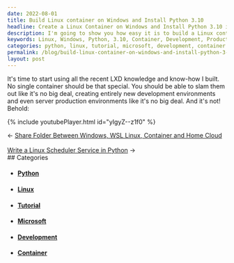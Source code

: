 ```yaml
---
date: 2022-08-01
title: Build Linux container on Windows and Install Python 3.10
headline: Create a Linux Container on Windows and Install Python 3.10 in Minutes!
description: I'm going to show you how easy it is to build a Linux container on Windows and install Python 3.10. I'm confident that I can quickly and easily create new development and production environments. To demonstrate this process, I'm providing a video tutorial. Follow along and learn how to set up your own Linux container on Windows!
keywords: Linux, Windows, Python, 3.10, Container, Development, Production, Tutorial, Video, Environment, Set Up, Demonstrate, Easy, Quickly, Knowledge, Skills, Simple
categories: python, linux, tutorial, microsoft, development, container
permalink: /blog/build-linux-container-on-windows-and-install-python-3-10/
layout: post
---
```



It's time to start using all the recent LXD knowledge and know-how I built. No
single container should be that special. You should be able to slam them out
like it's no big deal, creating entirely new development environments and even
server production environments like it's no big deal. And it's not! Behold:

{% include youtubePlayer.html id="yIgyZ--z1f0" %}


<div class="arrow-links"><div class="post-nav-prev"><span class="arrow">&larr;&nbsp;</span><a href="/blog/share-folder-between-windows-wsl-linux-container-and-home-cloud/">Share Folder Between Windows, WSL Linux, Container and Home Cloud</a></div> &nbsp; <div class="post-nav-next"><a href="/blog/write-a-linux-scheduler-service-in-python/">Write a Linux Scheduler Service in Python</a><span class="arrow">&nbsp;&rarr;</span></div></div>
## Categories

<ul>
<li><h4><a href='/python/'>Python</a></h4></li>
<li><h4><a href='/linux/'>Linux</a></h4></li>
<li><h4><a href='/tutorial/'>Tutorial</a></h4></li>
<li><h4><a href='/microsoft/'>Microsoft</a></h4></li>
<li><h4><a href='/development/'>Development</a></h4></li>
<li><h4><a href='/container/'>Container</a></h4></li></ul>